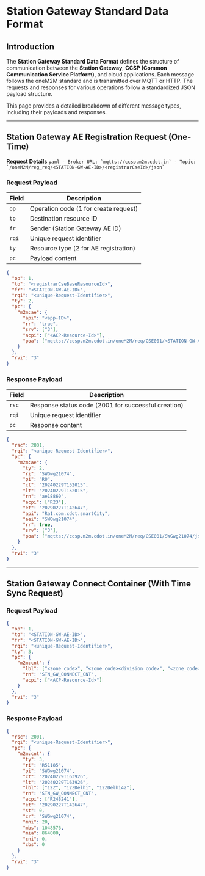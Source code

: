 # Station Gateway Standard Data Format

## Introduction
The **Station Gateway Standard Data Format** defines the structure of communication between the **Station Gateway**, **CCSP (Common Communication Service Platform)**, and cloud applications. Each message follows the oneM2M standard and is transmitted over MQTT or HTTP. The requests and responses for various operations follow a standardized JSON payload structure.

This page provides a detailed breakdown of different message types, including their payloads and responses.

---

## Station Gateway AE Registration Request (One-Time)

**Request Details**
    ```yaml
    - Broker URL: `mqtts://ccsp.m2m.cdot.in`
    - Topic: `/oneM2M/reg_req/<STATION-GW-AE-ID>/<registrarCseId>/json`
    ```
### Request Payload
| Field  | Description  |
|--------|-------------|
| `op`   | Operation code (1 for create request) |
| `to`   | Destination resource ID |
| `fr`   | Sender (Station Gateway AE ID) |
| `rqi`  | Unique request identifier |
| `ty`   | Resource type (2 for AE registration) |
| `pc`   | Payload content |

```json
{
  "op": 1,
  "to": "<registrarCseBaseResourceId>",
  "fr": "<STATION-GW-AE-ID>",
  "rqi": "<unique-Request-Identifier>",
  "ty": 2,
  "pc": {
    "m2m:ae": {
      "api": "<app-ID>",
      "rr": "true",
      "srv": ["3"],
      "acpi": ["<ACP-Resource-Id>"],
      "poa": ["mqtts://ccsp.m2m.cdot.in/oneM2M/req/CSE001/<STATION-GW-AE-ID>/json"]
    }
  },
  "rvi": "3"
}
```

### Response Payload
| Field  | Description  |
|--------|-------------|
| `rsc`  | Response status code (2001 for successful creation) |
| `rqi`  | Unique request identifier |
| `pc`   | Response content |

```json
{
  "rsc": 2001,
  "rqi": "<unique-Request-Identifier>",
  "pc": {
    "m2m:ae": {
      "ty": 2,
      "ri": "SWGwg21074",
      "pi": "R0",
      "ct": "20240229T152015",
      "lt": "20240229T152015",
      "rn": "ae18860",
      "acpi": ["R23"],
      "et": "20290227T142647",
      "api": "Ra1.com.cdot.smartCity",
      "aei": "SWGwg21074",
      "rr": true,
      "srv": ["3"],
      "poa": ["mqtts://ccsp.m2m.cdot.in/oneM2M/req/CSE001/SWGwg21074/json"]
    }
  },
  "rvi": "3"
}
```

---

## Station Gateway Connect Container (With Time Sync Request)

### Request Payload
```json
{
  "op": 1,
  "to": "<STATION-GW-AE-ID>",
  "fr": "<STATION-GW-AE-ID>",
  "rqi": "<unique-Request-Identifier>",
  "ty": 3,
  "pc": {
    "m2m:cnt": {
      "lbl": ["<zone_code>", "<zone_code><division_code>", "<zone_code><division_code><sc>"],
      "rn": "STN_GW_CONNECT_CNT",
      "acpi": ["<ACP-Resource-Id>"]
    }
  },
  "rvi": "3"
}
```

### Response Payload
```json
{
  "rsc": 2001,
  "rqi": "<unique-Request-Identifier>",
  "pc": {
    "m2m:cnt": {
      "ty": 3,
      "ri": "R51185",
      "pi": "SWGwg21074",
      "ct": "20240229T163926",
      "lt": "20240229T163926",
      "lbl": ["12Z", "12ZDelhi", "12ZDelhi42"],
      "rn": "STN_GW_CONNECT_CNT",
      "acpi": ["R248241"],
      "et": "20290227T142647",
      "st": 0,
      "cr": "SWGwg21074",
      "mni": 20,
      "mbs": 1048576,
      "mia": 864000,
      "cni": 0,
      "cbs": 0
    }
  },
  "rvi": "3"
}
```

